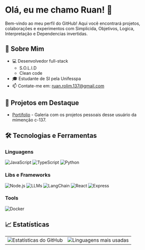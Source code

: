 # Olá, eu me chamo Ruan! 👋

Bem-vindo ao meu perfil do GitHub! Aqui você encontrará projetos, colaborações e experimentos com Simplicida, Objetivos, Logica, Interpretação e Dependencias invertidas.

## 🚀 Sobre Mim
- 💻 Desenvolvedor full-stack
  - S.O.L.I.D
  - Clean code
- 🎓 Estudante de SI pela Unifesspa
- 📫 Contate-me em: [ruan.rolim.137@gmail.com](mailto:ruan.rolim.137@gmail.com)

## 🌟 Projetos em Destaque
- [Portifolio](https://github.com/usuario/projeto) - Galeria com os projetos pessoais desse usuário da mimenção c-137.
## 🛠️ Tecnologias e Ferramentas
### Linguagens
![JavaScript](https://img.shields.io/badge/JavaScript-F7DF1E?style=for-the-badge&logo=javascript&logoColor=black)
![TypeScript](https://img.shields.io/badge/TypeScript-3178C6?style=for-the-badge&logo=typescript&logoColor=white)
![Python](https://img.shields.io/badge/Python-3776AB?style=for-the-badge&logo=python&logoColor=white)
### Libs e Frameworks
![Node.js](https://img.shields.io/badge/Node.js-339933?style=for-the-badge&logo=nodedotjs&logoColor=white)
![LLMs](https://img.shields.io/badge/LLMs-gray?style=for-the-badge&logo=openai&logoColor=white)
![LangChain](https://img.shields.io/badge/LangChain-0B132B?style=for-the-badge&logo=chain&logoColor=white)
![React](https://img.shields.io/badge/React-61DAFB?style=for-the-badge&logo=react&logoColor=black)
![Express](https://img.shields.io/badge/Express-000000?style=for-the-badge&logo=express&logoColor=white)
### Tools
![Docker](https://img.shields.io/badge/Docker-2496ED?style=for-the-badge&logo=docker&logoColor=white)

## 📈 Estatísticas
<div align="center">

<table style="border: none;">
  <tr style="border: none;">
    <td style="border: none;">
      <img src="https://github-readme-stats.vercel.app/api?username=RuanT-310&show_icons=true&theme=tokyonight" alt="Estatísticas do GitHub" />
    </td>
    <td style="border: none;">
      <img src="https://github-readme-stats.vercel.app/api/top-langs/?username=RuanT-310&layout=compact&theme=tokyonight" alt="Linguagens mais usadas" />
    </td>
  </tr>
</table>

</div>
